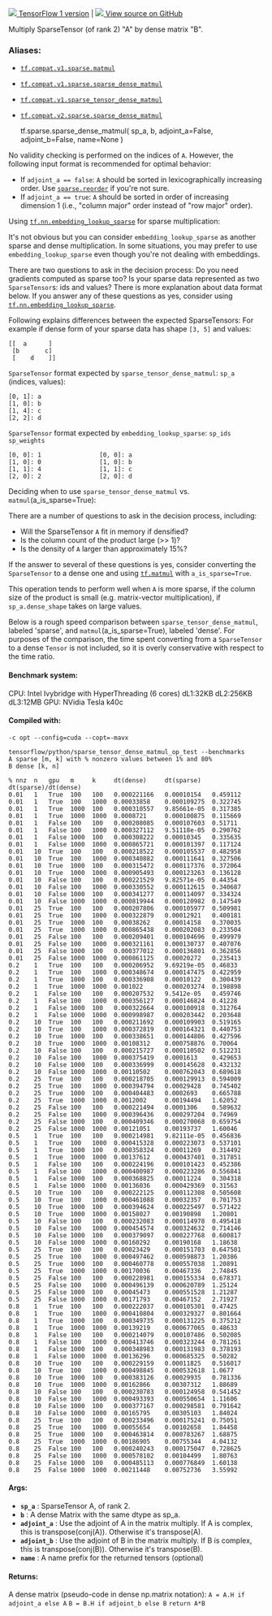 [ ![](https://tensorflow.google.cn/images/tf_logo_32px.png) TensorFlow 1
version](/versions/r1.15/api_docs/python/tf/sparse/sparse_dense_matmul) |  [
![](https://tensorflow.google.cn/images/GitHub-Mark-32px.png) View source on
GitHub
](https://github.com/tensorflow/tensorflow/blob/r2.0/tensorflow/python/ops/sparse_ops.py#L2172-L2389)  
  
  
Multiply SparseTensor (of rank 2) "A" by dense matrix "B".

### Aliases:

  * [`tf.compat.v1.sparse.matmul`](/api_docs/python/tf/sparse/sparse_dense_matmul)
  * [`tf.compat.v1.sparse.sparse_dense_matmul`](/api_docs/python/tf/sparse/sparse_dense_matmul)
  * [`tf.compat.v1.sparse_tensor_dense_matmul`](/api_docs/python/tf/sparse/sparse_dense_matmul)
  * [`tf.compat.v2.sparse.sparse_dense_matmul`](/api_docs/python/tf/sparse/sparse_dense_matmul)

    
    
    tf.sparse.sparse_dense_matmul(
        sp_a,
        b,
        adjoint_a=False,
        adjoint_b=False,
        name=None
    )
    

No validity checking is performed on the indices of `A`. However, the
following input format is recommended for optimal behavior:

  * If `adjoint_a == false`: `A` should be sorted in lexicographically increasing order. Use [`sparse.reorder`](https://tensorflow.google.cn/api_docs/python/tf/sparse/reorder) if you're not sure.
  * If `adjoint_a == true`: `A` should be sorted in order of increasing dimension 1 (i.e., "column major" order instead of "row major" order).

Using
[`tf.nn.embedding_lookup_sparse`](https://tensorflow.google.cn/api_docs/python/tf/nn/embedding_lookup_sparse)
for sparse multiplication:

It's not obvious but you can consider `embedding_lookup_sparse` as another
sparse and dense multiplication. In some situations, you may prefer to use
`embedding_lookup_sparse` even though you're not dealing with embeddings.

There are two questions to ask in the decision process: Do you need gradients
computed as sparse too? Is your sparse data represented as two
`SparseTensor`s: ids and values? There is more explanation about data format
below. If you answer any of these questions as yes, consider using
[`tf.nn.embedding_lookup_sparse`](https://tensorflow.google.cn/api_docs/python/tf/nn/embedding_lookup_sparse).

Following explains differences between the expected SparseTensors: For example
if dense form of your sparse data has shape `[3, 5]` and values:

    
    
    [[  a      ]
     [b       c]
     [    d    ]]
    

`SparseTensor` format expected by `sparse_tensor_dense_matmul`: `sp_a`
(indices, values):

    
    
    [0, 1]: a
    [1, 0]: b
    [1, 4]: c
    [2, 2]: d
    

`SparseTensor` format expected by `embedding_lookup_sparse`: `sp_ids`
`sp_weights`

    
    
    [0, 0]: 1                [0, 0]: a
    [1, 0]: 0                [1, 0]: b
    [1, 1]: 4                [1, 1]: c
    [2, 0]: 2                [2, 0]: d
    

Deciding when to use `sparse_tensor_dense_matmul` vs.
`matmul`(a_is_sparse=True):

There are a number of questions to ask in the decision process, including:

  * Will the SparseTensor `A` fit in memory if densified?
  * Is the column count of the product large (>> 1)?
  * Is the density of `A` larger than approximately 15%?

If the answer to several of these questions is yes, consider converting the
`SparseTensor` to a dense one and using
[`tf.matmul`](https://tensorflow.google.cn/api_docs/python/tf/linalg/matmul)
with `a_is_sparse=True`.

This operation tends to perform well when `A` is more sparse, if the column
size of the product is small (e.g. matrix-vector multiplication), if
`sp_a.dense_shape` takes on large values.

Below is a rough speed comparison between `sparse_tensor_dense_matmul`,
labeled 'sparse', and `matmul`(a_is_sparse=True), labeled 'dense'. For
purposes of the comparison, the time spent converting from a `SparseTensor` to
a dense `Tensor` is not included, so it is overly conservative with respect to
the time ratio.

#### Benchmark system:

CPU: Intel Ivybridge with HyperThreading (6 cores) dL1:32KB dL2:256KB dL3:12MB
GPU: NVidia Tesla k40c

#### Compiled with:

`-c opt --config=cuda --copt=-mavx`

    
    
    tensorflow/python/sparse_tensor_dense_matmul_op_test --benchmarks
    A sparse [m, k] with % nonzero values between 1% and 80%
    B dense [k, n]
    
    % nnz  n   gpu   m     k     dt(dense)     dt(sparse)   dt(sparse)/dt(dense)
    0.01   1   True  100   100   0.000221166   0.00010154   0.459112
    0.01   1   True  100   1000  0.00033858    0.000109275  0.322745
    0.01   1   True  1000  100   0.000310557   9.85661e-05  0.317385
    0.01   1   True  1000  1000  0.0008721     0.000100875  0.115669
    0.01   1   False 100   100   0.000208085   0.000107603  0.51711
    0.01   1   False 100   1000  0.000327112   9.51118e-05  0.290762
    0.01   1   False 1000  100   0.000308222   0.00010345   0.335635
    0.01   1   False 1000  1000  0.000865721   0.000101397  0.117124
    0.01   10  True  100   100   0.000218522   0.000105537  0.482958
    0.01   10  True  100   1000  0.000340882   0.000111641  0.327506
    0.01   10  True  1000  100   0.000315472   0.000117376  0.372064
    0.01   10  True  1000  1000  0.000905493   0.000123263  0.136128
    0.01   10  False 100   100   0.000221529   9.82571e-05  0.44354
    0.01   10  False 100   1000  0.000330552   0.000112615  0.340687
    0.01   10  False 1000  100   0.000341277   0.000114097  0.334324
    0.01   10  False 1000  1000  0.000819944   0.000120982  0.147549
    0.01   25  True  100   100   0.000207806   0.000105977  0.509981
    0.01   25  True  100   1000  0.000322879   0.00012921   0.400181
    0.01   25  True  1000  100   0.00038262    0.00014158   0.370035
    0.01   25  True  1000  1000  0.000865438   0.000202083  0.233504
    0.01   25  False 100   100   0.000209401   0.000104696  0.499979
    0.01   25  False 100   1000  0.000321161   0.000130737  0.407076
    0.01   25  False 1000  100   0.000377012   0.000136801  0.362856
    0.01   25  False 1000  1000  0.000861125   0.00020272   0.235413
    0.2    1   True  100   100   0.000206952   9.69219e-05  0.46833
    0.2    1   True  100   1000  0.000348674   0.000147475  0.422959
    0.2    1   True  1000  100   0.000336908   0.00010122   0.300439
    0.2    1   True  1000  1000  0.001022      0.000203274  0.198898
    0.2    1   False 100   100   0.000207532   9.5412e-05   0.459746
    0.2    1   False 100   1000  0.000356127   0.000146824  0.41228
    0.2    1   False 1000  100   0.000322664   0.000100918  0.312764
    0.2    1   False 1000  1000  0.000998987   0.000203442  0.203648
    0.2    10  True  100   100   0.000211692   0.000109903  0.519165
    0.2    10  True  100   1000  0.000372819   0.000164321  0.440753
    0.2    10  True  1000  100   0.000338651   0.000144806  0.427596
    0.2    10  True  1000  1000  0.00108312    0.000758876  0.70064
    0.2    10  False 100   100   0.000215727   0.000110502  0.512231
    0.2    10  False 100   1000  0.000375419   0.0001613    0.429653
    0.2    10  False 1000  100   0.000336999   0.000145628  0.432132
    0.2    10  False 1000  1000  0.00110502    0.000762043  0.689618
    0.2    25  True  100   100   0.000218705   0.000129913  0.594009
    0.2    25  True  100   1000  0.000394794   0.00029428   0.745402
    0.2    25  True  1000  100   0.000404483   0.0002693    0.665788
    0.2    25  True  1000  1000  0.0012002     0.00194494   1.62052
    0.2    25  False 100   100   0.000221494   0.0001306    0.589632
    0.2    25  False 100   1000  0.000396436   0.000297204  0.74969
    0.2    25  False 1000  100   0.000409346   0.000270068  0.659754
    0.2    25  False 1000  1000  0.00121051    0.00193737   1.60046
    0.5    1   True  100   100   0.000214981   9.82111e-05  0.456836
    0.5    1   True  100   1000  0.000415328   0.000223073  0.537101
    0.5    1   True  1000  100   0.000358324   0.00011269   0.314492
    0.5    1   True  1000  1000  0.00137612    0.000437401  0.317851
    0.5    1   False 100   100   0.000224196   0.000101423  0.452386
    0.5    1   False 100   1000  0.000400987   0.000223286  0.556841
    0.5    1   False 1000  100   0.000368825   0.00011224   0.304318
    0.5    1   False 1000  1000  0.00136036    0.000429369  0.31563
    0.5    10  True  100   100   0.000222125   0.000112308  0.505608
    0.5    10  True  100   1000  0.000461088   0.00032357   0.701753
    0.5    10  True  1000  100   0.000394624   0.000225497  0.571422
    0.5    10  True  1000  1000  0.00158027    0.00190898   1.20801
    0.5    10  False 100   100   0.000232083   0.000114978  0.495418
    0.5    10  False 100   1000  0.000454574   0.000324632  0.714146
    0.5    10  False 1000  100   0.000379097   0.000227768  0.600817
    0.5    10  False 1000  1000  0.00160292    0.00190168   1.18638
    0.5    25  True  100   100   0.00023429    0.000151703  0.647501
    0.5    25  True  100   1000  0.000497462   0.000598873  1.20386
    0.5    25  True  1000  100   0.000460778   0.000557038  1.20891
    0.5    25  True  1000  1000  0.00170036    0.00467336   2.74845
    0.5    25  False 100   100   0.000228981   0.000155334  0.678371
    0.5    25  False 100   1000  0.000496139   0.000620789  1.25124
    0.5    25  False 1000  100   0.00045473    0.000551528  1.21287
    0.5    25  False 1000  1000  0.00171793    0.00467152   2.71927
    0.8    1   True  100   100   0.000222037   0.000105301  0.47425
    0.8    1   True  100   1000  0.000410804   0.000329327  0.801664
    0.8    1   True  1000  100   0.000349735   0.000131225  0.375212
    0.8    1   True  1000  1000  0.00139219    0.000677065  0.48633
    0.8    1   False 100   100   0.000214079   0.000107486  0.502085
    0.8    1   False 100   1000  0.000413746   0.000323244  0.781261
    0.8    1   False 1000  100   0.000348983   0.000131983  0.378193
    0.8    1   False 1000  1000  0.00136296    0.000685325  0.50282
    0.8    10  True  100   100   0.000229159   0.00011825   0.516017
    0.8    10  True  100   1000  0.000498845   0.000532618  1.0677
    0.8    10  True  1000  100   0.000383126   0.00029935   0.781336
    0.8    10  True  1000  1000  0.00162866    0.00307312   1.88689
    0.8    10  False 100   100   0.000230783   0.000124958  0.541452
    0.8    10  False 100   1000  0.000493393   0.000550654  1.11606
    0.8    10  False 1000  100   0.000377167   0.000298581  0.791642
    0.8    10  False 1000  1000  0.00165795    0.00305103   1.84024
    0.8    25  True  100   100   0.000233496   0.000175241  0.75051
    0.8    25  True  100   1000  0.00055654    0.00102658   1.84458
    0.8    25  True  1000  100   0.000463814   0.000783267  1.68875
    0.8    25  True  1000  1000  0.00186905    0.00755344   4.04132
    0.8    25  False 100   100   0.000240243   0.000175047  0.728625
    0.8    25  False 100   1000  0.000578102   0.00104499   1.80763
    0.8    25  False 1000  100   0.000485113   0.000776849  1.60138
    0.8    25  False 1000  1000  0.00211448    0.00752736   3.55992
    

#### Args:

  * **`sp_a`** : SparseTensor A, of rank 2.
  * **`b`** : A dense Matrix with the same dtype as sp_a.
  * **`adjoint_a`** : Use the adjoint of A in the matrix multiply. If A is complex, this is transpose(conj(A)). Otherwise it's transpose(A).
  * **`adjoint_b`** : Use the adjoint of B in the matrix multiply. If B is complex, this is transpose(conj(B)). Otherwise it's transpose(B).
  * **`name`** : A name prefix for the returned tensors (optional)

#### Returns:

A dense matrix (pseudo-code in dense np.matrix notation): `A = A.H if
adjoint_a else A` `B = B.H if adjoint_b else B` `return A*B`

